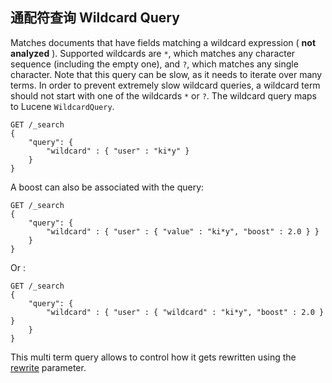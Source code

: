 ## 通配符查询 Wildcard Query

Matches documents that have fields matching a wildcard expression ( **not analyzed** ). Supported wildcards are `*`, which matches any character sequence (including the empty one), and `?`, which matches any single character. Note that this query can be slow, as it needs to iterate over many terms. In order to prevent extremely slow wildcard queries, a wildcard term should not start with one of the wildcards `*` or `?`. The wildcard query maps to Lucene `WildcardQuery`.
    
    
    GET /_search
    {
        "query": {
            "wildcard" : { "user" : "ki*y" }
        }
    }

A boost can also be associated with the query:
    
    
    GET /_search
    {
        "query": {
            "wildcard" : { "user" : { "value" : "ki*y", "boost" : 2.0 } }
        }
    }

Or :
    
    
    GET /_search
    {
        "query": {
            "wildcard" : { "user" : { "wildcard" : "ki*y", "boost" : 2.0 } }
        }
    }

This multi term query allows to control how it gets rewritten using the [rewrite](query-dsl-multi-term-rewrite.html) parameter.
